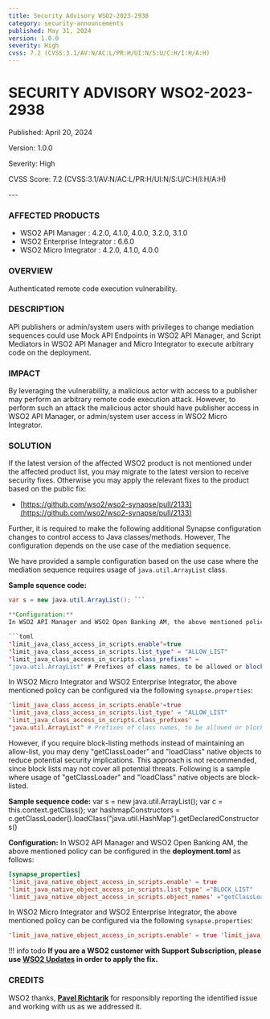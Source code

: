 ```yaml
---
title: Security Advisory WSO2-2023-2938
category: security-announcements
published: May 31, 2024
version: 1.0.0
severity: High
cvss: 7.2 (CVSS:3.1/AV:N/AC:L/PR:H/UI:N/S:U/C:H/I:H/A:H)
---
```


# SECURITY ADVISORY WSO2-2023-2938

<p class="doc-info">Published: April 20, 2024</p>
<p class="doc-info">Version: 1.0.0</p>
<p class="doc-info">Severity: High</p>
<p class="doc-info">CVSS Score: 7.2 (CVSS:3.1/AV:N/AC:L/PR:H/UI:N/S:U/C:H/I:H/A:H)</p>
---

### AFFECTED PRODUCTS
* WSO2 API Manager : 4.2.0, 4.1.0, 4.0.0, 3.2.0, 3.1.0
* WSO2 Enterprise Integrator : 6.6.0
* WSO2 Micro Integrator : 4.2.0, 4.1.0, 4.0.0


### OVERVIEW
Authenticated remote code execution vulnerability.


### DESCRIPTION
API publishers or admin/system users with privileges to change mediation sequences could use Mock API Endpoints in WSO2 API Manager, and Script Mediators in WSO2 API Manager and Micro Integrator to execute arbitrary code on the deployment.

### IMPACT
By leveraging the vulnerability, a malicious actor with access to a publisher may perform an arbitrary remote code execution attack. However, to perform such an attack the malicious actor should have publisher access in WSO2 API Manager, or admin/system user access in WSO2 Micro Integrator.

### SOLUTION
If the latest version of the affected WSO2 product is not mentioned under the affected product list, you may migrate to the latest version to receive security fixes. Otherwise you may apply the relevant fixes to the product based on the public fix: 

* [https://github.com/wso2/wso2-synapse/pull/2133](https://github.com/wso2/wso2-synapse/pull/2133)

Further, it is required to make the following additional Synapse configuration changes to control access to Java classes/methods. However, The configuration depends on the use case of the mediation sequence. 

We have provided a sample configuration based on the use case where the mediation sequence requires usage of `java.util.ArrayList` class.

**Sample squence code:**
  ```java
  var s = new java.util.ArrayList(); ```

**Configuration:**
In WSO2 API Manager and WSO2 Open Banking AM, the above mentioned policycan be configured in the **deployment.toml** as follows:

```toml
'limit_java_class_access_in_scripts.enable'=true
'limit_java_class_access_in_scripts.list_type' = "ALLOW_LIST"
'limit_java_class_access_in_scripts.class_prefixes' =
"java.util.ArrayList" # Prefixes of class names, to be allowed or blocked (based on `limit_java_class_access_in_scripts.list_type`)
``` 

In WSO2 Micro Integrator and WSO2 Enterprise Integrator, the above mentioned
policy can be configured via the following `synapse.properties`:

```toml
'limit_java_class_access_in_scripts.enable'=true
'limit_java_class_access_in_scripts.list_type' = "ALLOW_LIST"
'limit_java_class_access_in_scripts.class_prefixes' =
"java.util.ArrayList" # Prefixes of class names, to be allowed or blocked (based on `limit_java_class_access_in_scripts.list_type`)
```

However, if you require block-listing methods instead of maintaining an allow-list, you may deny "getClassLoader" and "loadClass" native objects to reduce potential security implications. This approach is not recommended, since block lists may not cover all potential threats. Following is a sample where usage of "getClassLoader" and "loadClass" native objects are block-listed.

**Sample sequence code:**
var s = new java.util.ArrayList();
var c = this.context.getClass();
var hashmapConstructors =
c.getClassLoader().loadClass("java.util.HashMap").getDeclaredConstructors()

**Configuration:**
In WSO2 API Manager and WSO2 Open Banking AM, the above mentioned policy can be configured in the **deployment.toml** as follows:

```toml
[synapse_properties]
'limit_java_native_object_access_in_scripts.enable' = true
'limit_java_native_object_access_in_scripts.list_type' ="BLOCK_LIST"
'limit_java_native_object_access_in_scripts.object_names' ="getClassLoader,loadClass" #Native object names, to be allowed or blocked (based on `limit_java_native_object_access_in_scripts.list_type`)
```

In WSO2 Micro Integrator and WSO2 Enterprise Integrator, the above mentioned
policy can be configured via the following `synapse.properties`:

```toml
'limit_java_native_object_access_in_scripts.enable' = true 'limit_java_native_object_access_in_scripts.list_type' = "BLOCK_LIST" 'limit_java_native_object_access_in_scripts.object_names' = "getClassLoader,loadClass" #Native object names, to be allowed or blocked (based on `limit_java_native_object_access_in_scripts.list_type`)
```

!!! info todo
    **If you are a WSO2 customer with Support Subscription, please use [WSO2 Updates](https://wso2.com/updates/) in order to apply the fix.**


### CREDITS
WSO2 thanks, **[Pavel Richtarik](https://www.linkedin.com/in/pavel-richtarik-0b524974/)** for responsibly reporting the identified issue and working with us as we addressed it.

